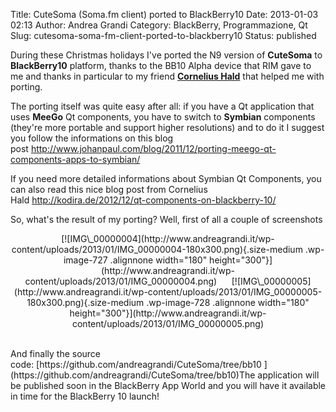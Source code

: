 Title: CuteSoma (Soma.fm client) ported to BlackBerry10
Date: 2013-01-03 02:13
Author: Andrea Grandi
Category: BlackBerry, Programmazione, Qt
Slug: cutesoma-soma-fm-client-ported-to-blackberry10
Status: published

During these Christmas holidays I've ported the N9 version of
**CuteSoma** to **BlackBerry10** platform, thanks to the BB10 Alpha
device that RIM gave to me and thanks in particular to my friend
[**Cornelius Hald**](https://twitter.com/corneliushald) that helped me
with porting.

The porting itself was quite easy after all: if you have a Qt
application that uses **MeeGo** Qt components, you have to switch to
**Symbian** components (they're more portable and support higher
resolutions) and to do it I suggest you follow the informations on this
blog
post <http://www.johanpaul.com/blog/2011/12/porting-meego-qt-components-apps-to-symbian/>

If you need more detailed informations about Symbian Qt Components, you
can also read this nice blog post from Cornelius
Hald <http://kodira.de/2012/12/qt-components-on-blackberry-10/>

So, what's the result of my porting? Well, first of all a couple of
screenshots

<p>
<center>
[![IMG\_00000004](http://www.andreagrandi.it/wp-content/uploads/2013/01/IMG_00000004-180x300.png){.size-medium
.wp-image-727 .alignnone width="180"
height="300"}](http://www.andreagrandi.it/wp-content/uploads/2013/01/IMG_00000004.png) 
 
  [![IMG\_00000005](http://www.andreagrandi.it/wp-content/uploads/2013/01/IMG_00000005-180x300.png){.size-medium
.wp-image-728 .alignnone width="180"
height="300"}](http://www.andreagrandi.it/wp-content/uploads/2013/01/IMG_00000005.png)

</center>
 

</p>
And finally the source
code: [https://github.com/andreagrandi/CuteSoma/tree/bb10  
](https://github.com/andreagrandi/CuteSoma/tree/bb10)The application
will be published soon in the BlackBerry App World and you will have it
available in time for the BlackBerry 10 launch!
